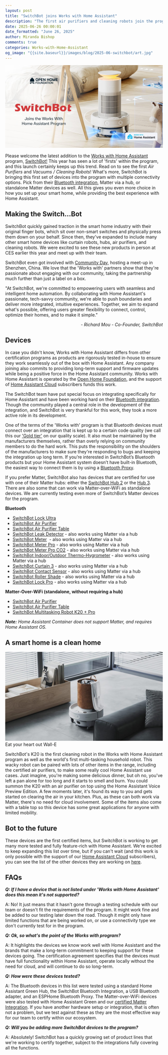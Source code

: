 ```yaml
---
layout: post
title: "SwitchBot joins Works with Home Assistant"
description: "The first air purifiers and cleaning robots join the program, with options for Matter and Bluetooth connectivity."
date: 2025-06-26 00:00:01
date_formatted: "June 26, 2025"
author: Miranda Bishop
comments: true
categories: Works-with-Home-Assistant
og_image: "{{site.baseurl}}/images/blog/2025-06-switchbot/art.jpg"
---
```


<img src='/images/blog/2025-06-switchbot/art.jpg' style='border: 0;box-shadow: none;' alt="SwitchBot Joins Works with Home Assistant">

Please welcome the latest addition to the [Works with Home Assistant](https://works-with.home-assistant.io/) program, [SwitchBot!](https://www.switch-bot.com/) This year has seen a lot of 'firsts' within the program, and this launch certainly keeps up this trend. Read on to see the first *Air Purifiers* and *Vacuums / Cleaning Robots*! What's more, SwitchBot is bringing this first set of devices into the program with multiple connectivity options. Pick from their [Bluetooth integration](/integrations/switchbot/), Matter via a hub, or standalone Matter devices as well. All this gives you even more choice in how you set up your smart home, while providing the best experience with Home Assistant.<!--more-->

## Making the Switch...Bot

SwitchBot quickly gained traction in the smart home industry with their original finger bots, which sit over non-smart switches and physically press them down on your behalf. Since then, they've expanded to include many other smart home devices like curtain robots, hubs, air purifiers, and cleaning robots. We were excited to see these new products in person at CES earlier this year and meet up with their team.

SwitchBot even got involved with [Community Day](/blog/2025/06/24/community-day-2025-wrap-up/), hosting a meet-up in Shenzhen, China. We love that the 'Works with' partners show that they're passionate about engaging with our community, taking the partnership much further than just a label on a box.

<div class="alert">
    <p>"At SwitchBot, we're committed to empowering users with seamless and intelligent home automation. By collaborating with Home Assistant's passionate, tech-savvy community, we're able to push boundaries and deliver more integrated, intuitive experiences. Together, we aim to expand what's possible, offering users greater flexibility to connect, control, optimize their homes, and to make it simple."</p>
<em style="text-align: right; display: block;">- Richard Mou - Co-Founder, SwitchBot</em>
</div>

## Devices

In case you didn't know, Works with Home Assistant differs from other certification programs as products are rigorously tested in-house to ensure they work seamlessly out of the box with Home Assistant. Any company joining also commits to providing long-term support and firmware updates while being a positive force in the Home Assistant community. Works with Home Assistant is operated by the [Open Home Foundation](https://www.openhomefoundation.org/), and the support of [Home Assistant Cloud](/cloud/) subscribers funds this work.

The SwitchBot team have put special focus on integrating specifically for Home Assistant and have been working hard on their [Bluetooth integration](/integrations/switchbot/). Though the community played a central role in the development of the integration, and SwitchBot is very thankful for this work, they took a more active role in its development.

One of the terms of the 'Works with' program is that Bluetooth devices must connect over an integration that is kept up to a certain code quality (we call this our ['Gold tier'](/docs/quality_scale/) on our quality scale). It also must be maintained by the manufacturers themselves, rather than overly relying on community members to do the hard work. This puts the responsibility on the shoulders of the manufacturers to make sure they're responding to bugs and keeping the integration up long term. If you’re interested in SwitchBot’s Bluetooth products but your Home Assistant system doesn’t have built-in Bluetooth, the easiest way to connect them is by using a [Bluetooth Proxy](/integrations/bluetooth/#remote-adapters-bluetooth-proxies).

If you prefer Matter, SwitchBot also has devices that are certified for use with one of their Matter hubs: either the [SwitchBot Hub 2](https://www.switch-bot.com/products/switchbot-hub-2) or the [Hub 3](https://www.switch-bot.com/products/switchbot-hub-3). There are also some that can work via Matter-over-WiFi as standalone devices. We are currently testing even more of SwitchBot’s Matter devices for the program.

**Bluetooth**
- [SwitchBot Lock Ultra](https://www.switch-bot.com/products/switchbot-lock-ultra)
- [SwitchBot Air Purifier](https://www.switch-bot.com/products/switchbot-air-purifier)
- [SwitchBot Air Purifier Table](https://www.switch-bot.com/products/switchbot-air-purifier-table)
- [SwitchBot Leak Detector](https://www.switch-bot.com/products/switchbot-water-leak-detector) - also works using Matter via a hub
- [SwitchBot Meter](https://www.switch-bot.com/products/switchbot-meter)  - also works using Matter via a hub 
- [SwitchBot Meter Pro](https://www.switch-bot.com/products/switchbot-meter-pro) - also works using Matter via a hub
- [SwitchBot Meter Pro CO2](https://www.switch-bot.com/products/switchbot-meter-pro-co2-monitor) - also works using Matter via a hub
- [SwitchBot Indoor/Outdoor Thermo-Hygrometer](https://www.switch-bot.com/products/switchbot-indoor-outdoor-thermo-hygrometer) - also works using Matter via a hub
- [SwitchBot Curtain 3](https://www.switch-bot.com/products/switchbot-curtain-3) - also works using Matter via a hub
- [SwitchBot Contact Sensor](https://www.switch-bot.com/products/contact-sensor) - also works using Matter via a hub
- [SwitchBot Roller Shade](https://www.switch-bot.com/products/switchbot-roller-shade) - also works using Matter via a hub
- [SwitchBot Lock Pro](https://www.switch-bot.com/products/switchbot-lock-pro) - also works using Matter via a hub

**Matter-Over-WiFi (standalone, without requiring a hub)**
- [SwitchBot Air Purifier](https://www.switch-bot.com/products/switchbot-air-purifier)
- [SwitchBot Air Purifier Table](https://www.switch-bot.com/products/switchbot-air-purifier-table)
- [SwitchBot Multitasking Robot K20 + Pro](https://www.switch-bot.com/products/switchbot-multitasking-household-robot-k20-pro)

***Note:*** *Home Assistant Container does not support Matter, and requires Home Assistant OS.*

## A smart home is a clean home

<p class='img'><img src='/images/blog/2025-06-switchbot/vacuum.jpg' style='border: 0;box-shadow: none;' alt="SwitchBot's cleaning robot with an air purifier">Eat your heart out Wall-E</p>

SwitchBot's K20 is the first cleaning robot in the Works with Home Assistant program as well as the world's first multi-tasking household robot. This wacky robot can be paired with lots of other items in the range, including the certified air purifiers, to make some really cool Home Assistant use cases. Just imagine, you're making some delicious dinner, but oh no, you've left a pan alone for too long and it starts to smell and burn. You could summon the K20 with an air purifier on top using the Home Assistant Voice Preview Edition. A few moments later, it's found its way to you and gets started on clearing the air in your kitchen. Plus, as these can both work via Matter, there's no need for cloud involvement. Some of the items also come with a table top so this device has some great applications for anyone with limited mobility.

## Bot to the future

These devices are the first certified items, but SwitchBot is working to get many more tested and fully feature-rich with Home Assistant. We're excited to keep expanding this list over time, but if you can't wait (and this work is only possible with the support of our [Home Assistant Cloud](/cloud/) subscribers), you can see the list of the other devices they are working on [here](https://www.switch-bot.com/pages/home-assistant).

## FAQs

***Q: If I have a device that is not listed under 'Works with Home Assistant' does this mean it's not supported?***

A: No! It just means that it hasn't gone through a testing schedule with our team or doesn't fit the requirements of the program. It might work fine and be added to our testing later down the road. Though it might only have limited functions that are being worked on, or use a connectivity type we don't currently test for in the program.

***Q: Ok, so what's the point of the Works with program?***

A: It highlights the devices we know work well with Home Assistant and the brands that make a long-term commitment to keeping support for these devices going. The certification agreement specifies that the devices must have full functionality within Home Assistant, operate locally without the need for cloud, and will continue to do so long-term.

***Q: How were these devices tested?***

A:  The Bluetooth devices in this list were tested using a standard Home Assistant Green Hub, the SwitchBot Bluetooth Integration, a USB Bluetooth adapter, and an ESPHome Bluetooth Proxy. The Matter-over-WiFi devices were also tested with Home Assistant Green and our [certified Matter Integration](/integrations/matter/). If you have another hardware setup or integration, that is often not a problem, but we test against these as they are the most effective way for our team to certify within our ecosystem.

***Q: Will you be adding more SwitchBot devices to the program?***

A: Absolutely! SwitchBot has a quickly growing set of product lines that we're working to certify together, subject to the integrations fully covering all the functions.
